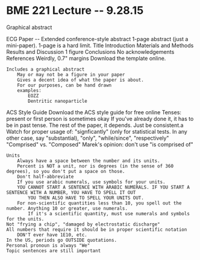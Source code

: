 BME 221 Lecture -- 9.28.15
==========================
Graphical abstract 
	
ECG Paper --
	Extended conference-style abstract
	1-page abstract (just a mini-paper). 1-page is a hard limit.
		Title
		Introduction
		Materials and Methods
		Results and Discussion
		1 figure
		Conclusions
		No acknowledgements
		References
	Weirdly, 0.7" margins
	Download the template online.

	Includes a graphical abstract
		May or may not be a figure in your paper
		Gives a decent idea of what the paper is about.
		For our purposes, can be hand drawn
		examples:
			EOZZ
			Dentritic nanoparticle

ACS Style Guide
	Download the ACS style guide for free online
	Tenses: present or first person is sometimes okay
		If you've already done it, it has to be in past tense.
		The rest of the paper, it depends. Just be consistent.a
	Watch for proper usage of:
		"signficantly" (only for statistical tests. In any other case, say "substantial), "only", "while/since", "respectively" 
	"Comprised" vs. "Composed"
		Marek's opinion: don't use "is comprised of"
	
	Units
		Always have a space between the number and its units.
		Percent is NOT a unit, nor is degrees (in the sense of 360 degrees), so you don't put a space on those.
		Don't half-abbreviate
		If you use arabic numerals, use symbols for your units.
		YOU CANNOT START A SENTENCE WITH ARABIC NUMERALS. IF YOU START A SENTENCE WITH A NUMBER, YOU HAVE TO SPELL IT OUT
			YOU THEN ALSO HAVE TO SPELL YOUR UNITS OUT.	
		For non-scientific quantities less than 10, you spell out the number. Anything 10 or greater, use numerals.
			If it's a scientific quantity, must use numerals and symbols for the units.
	Not "frying a chip", "damaged by electrostatic discharge"
	All numbers that require it should be in proper scientific notation
		DON'T ever have 1E10, etc. 
	In the US, periods go OUTSIDE quotations.
	Personal pronoun is always "We"
	Topic sentences are still important
